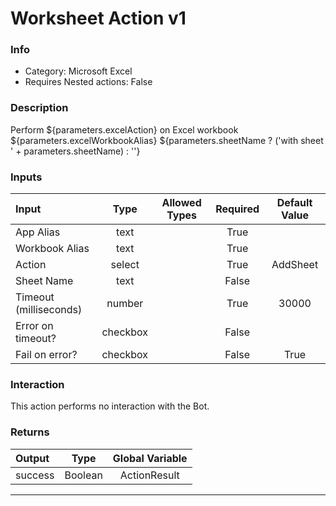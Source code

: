 # Worksheet Action v1

### Info

- Category: Microsoft Excel
- Requires Nested actions: False


### Description
Perform ${parameters.excelAction} on Excel workbook ${parameters.excelWorkbookAlias} ${parameters.sheetName ? ('with sheet ' + parameters.sheetName) : ''}


### Inputs

| Input | Type | Allowed Types | Required |  Default Value |
| :--- | :---: | :---: | :---: | :---: |
| App Alias | text |  | True |  |
| Workbook Alias | text |  | True |  |
| Action | select |  | True | AddSheet |
| Sheet Name | text |  | False |  |
| Timeout (milliseconds) | number |  | True | 30000 |
| Error on timeout? | checkbox |  | False |  |
| Fail on error? | checkbox |  | False | True |


### Interaction
This action performs no interaction with the Bot.

### Returns

| Output | Type | Global Variable |
| :--- | :---: | :---: |
| success | Boolean | ActionResult |

---